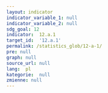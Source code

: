 ```yaml
---
layout: indicator
indicator_variable_1: null
indicator_variable_2: null
sdg_goal: 12
indicator:  12.a.1
target_id:  '12.a.1'
permalink: /statistics_glob/12-a-1/
pre: null
graph: null
source_url: null
lang:  pl
kategorie:  null
zmienne: null
---
```

